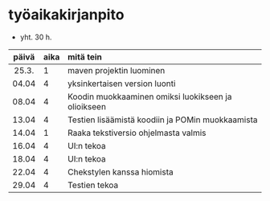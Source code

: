 
# työaikakirjanpito

- yht. 30 h. 

| päivä | aika | mitä tein  |
| :----:|:-----| :-----|
| 25.3. | 1    | maven projektin luominen |
| 04.04 | 4    | yksinkertaisen version luonti |
| 08.04 | 4    | Koodin muokkaaminen omiksi luokikseen ja olioikseen |
| 13.04 | 4    | Testien lisäämistä koodiin ja POMin muokkaamista|
| 14.04 | 1    | Raaka tekstiversio ohjelmasta valmis|
| 16.04 | 4    | UI:n tekoa|
| 18.04 | 4    | UI:n tekoa|
| 22.04 | 4    | Chekstylen kanssa hiomista|
| 29.04 | 4    | Testien tekoa|
